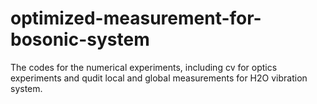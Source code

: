 # optimized-measurement-for-bosonic-system
The codes for the numerical experiments, including cv for optics experiments and qudit local and global measurements for H2O vibration system.
